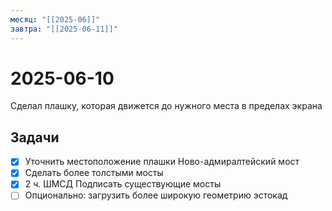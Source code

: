 ```yaml
---
месяц: "[[2025-06]]"
завтра: "[[2025-06-11]]"
---
```


# 2025-06-10

Сделал плашку, которая движется до нужного места в пределах экрана

## Задачи

 - [x] Уточнить местоположение плашки Ново-адмиралтейский мост
 - [x] Сделать более толстыми мосты
 - [x] 2 ч. ШМСД Подписать существующие мосты
 - [ ] Опционально: загрузить более широкую геометрию эстокад
